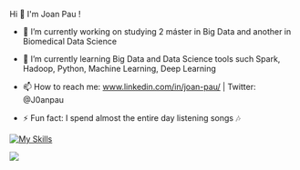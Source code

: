    Hi 👋 I'm Joan Pau !


- 🔭 I’m currently working on studying 2 máster in Big Data and another in Biomedical Data Science 

- 🌱 I’m currently learning Big Data and Data Science tools such Spark, Hadoop, Python, Machine Learning, Deep Learning 

- 📫 How to reach me: www.linkedin.com/in/joan-pau/ | Twitter: @J0anpau 

- ⚡ Fun fact: I spend almost the entire day listening songs 🎶


[![My Skills](https://skillicons.dev/icons?i=py,pytorch,tensorflow,mysql,bash,r,mongodb,matlab,linux,aws,azure,gitlab,git,docker,arduino)](https://skillicons.dev)

<img src="https://github-readme-stats.vercel.app/api?username=paugpascual&&show_icons=true&title_color=ffffff&icon_color=bb2acf&text_color=daf7dc&bg_color=151515">

